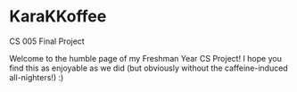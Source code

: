 # KaraKKoffee
CS 005 Final Project

Welcome to the humble page of my Freshman Year CS Project!
I hope you find this as enjoyable as we did (but obviously without the caffeine-induced all-nighters!)
:)

